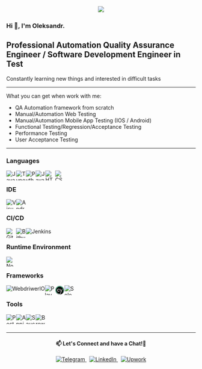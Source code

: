 <div id="header" align="center">
  <img src="https://media3.giphy.com/media/3o7WTL4qQCbbLLV2Pm/giphy.gif?cid=ecf05e47oa7vlemtif9q9p418pdzg6p2rw7azgp9hbhwvpx8&rid=giphy.gif&ct=g" width="200"/>
</div>

### Hi 👋, I'm Oleksandr.

## Professional Automation Quality Assurance Engineer / Software Development Engineer in Test
Constantly learning new things and interested in difficult tasks  
  
---
What you can get when work with me:  
  * QA Automation framework from scratch  
  * Manual/Automation Web Testing  
  * Manual/Automation Mobile App Testing (IOS / Android)  
  * Functional Testing/Regression/Acceptance Testing  
  * Performance Testing  
  * User Acceptance Testing  
---
### Languages
<img align="left" alt="JavaScript" width="26px" height="26px" src="https://cdn-icons-png.flaticon.com/512/5968/5968292.png" />
<img align="left" alt="TypeScript" width="26px" height="26px" src="https://cdn-icons-png.flaticon.com/512/5968/5968381.png" />
<img align="left" alt="Python" width="26px" height="26px" src="https://static-00.iconduck.com/assets.00/python-icon-512x512-oyajjxgn.png" />
<img align="left" alt="Java" width="26px" height="26px" src="https://cdn-icons-png.flaticon.com/512/5968/5968282.png" />
<img align="left" alt="HTML5" width="26px" height="26px" src="https://cdn-icons-png.flaticon.com/512/174/174854.png" />
<img align="left" alt="CSS3" width="26px" height="26px" src="https://cdn-icons-png.flaticon.com/512/732/732190.png" />
<br />

### IDE
<img align="left" alt="Visual Studio Code" width="26px" height="26px" src="https://code.visualstudio.com/assets/images/code-stable.png" />
<img align="left" alt="Android Studio" width="26px" height="26px" src="https://img.icons8.com/fluency/256/android-studio--v3.png" />
<br />

### CI/CD
<img align="left" alt="GitHub" width="26px" height="26px" src="https://cdn-icons-png.flaticon.com/512/733/733609.png" />
<img align="left" alt="Bitbucket" width="26px" height="26px" src="https://cdn-icons-png.flaticon.com/512/6125/6125001.png" />
<img align="left" alt="Jenkins" height="26px" src="https://static-00.iconduck.com/assets.00/jenkins-original-icon-371x512-8gujah0v.png" />
<br />

### Runtime Environment
<img align="left" alt="Node.js" width="26px" height="26px" src="https://cdn-icons-png.flaticon.com/512/5968/5968322.png" />
<br />

### Frameworks
<img align="left" alt="WebdriwerIO" height="26px" src="https://webdriver.io/assets/images/robot-3677788dd63849c56aa5cb3f332b12d5.svg" />
<img align="left" alt="Playwright" width="26px" height="26px" src="https://playwright.dev/img/playwright-logo.svg" />
<img align="left" alt="Cypress" width="26px" height="26px" src="https://raw.githubusercontent.com/vscode-icons/vscode-icons/a6526a9b865babf8d661779a5d1fff67672fce89/icons/file_type_cypress.svg" />
<img align="left" alt="Selenium" width="26px" height="26px" src="https://camo.githubusercontent.com/4b95df4d6ca7a01afc25d27159804dc5a7d0df41d8131aaf50c9f84847dfda21/68747470733a2f2f73656c656e69756d2e6465762f696d616765732f73656c656e69756d5f6c6f676f5f7371756172655f677265656e2e706e67" />
<br />

### Tools
<img align="left" alt="Postman" width="26px" height="26px" src="https://avatars.githubusercontent.com/u/10251060?s=200&v=4" />
<img align="left" alt="Appium" width="26px" height="26px" src="https://avatars.githubusercontent.com/u/3221291?s=200&v=4" />
<img align="left" alt="SauceLabs" width="26px" height="26px" src="https://static-00.iconduck.com/assets.00/sauce-labs-icon-512x512-dg23dgvw.png" />
<img align="left" alt="BrowserStack" width="26px" height="26px" src="https://static-00.iconduck.com/assets.00/browserstack-icon-512x511-xfk7rgj2.png" />
<br />
<br /> 

---

<h4 align="center">
  📫 Let's Connect and have a Chat!💬
</h1>
<p align="center">
<a href="https://t.me/en_em_bi">
  <img height="32" src="https://cdn-icons-png.flaticon.com/512/2111/2111646.png" alt="Telegram"/>
</a>
&nbsp;
<a href="https://www.linkedin.com/in/oleksandr-mazur-08a068243">
  <img height="32" src="https://cdn-icons-png.flaticon.com/512/1377/1377213.png" alt="LinkedIn"/>
</a>
&nbsp;
<a href="https://www.upwork.com/freelancers/~01eb625701c6b7038c">
  <img width="30px" height="30px"  src="https://images.weserv.nl/?url=static-00.iconduck.com/assets.00/upwork-icon-512x512-myk0wgad.png&w=300&h=300&fit=cover&mask=circle" alt="Upwork"/>
</a>
</p>
